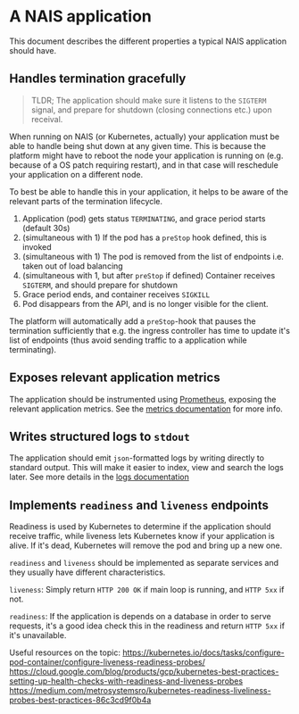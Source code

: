 # A NAIS application

This document describes the different properties a typical NAIS application should have.

## Handles termination gracefully

> TLDR; The application should make sure it listens to the `SIGTERM` signal, and prepare for shutdown (closing connections etc.) upon receival. 

When running on NAIS (or Kubernetes, actually) your application must be able to handle being shut down at any given time. This is because the platform might have to reboot the node your application is running on (e.g. because of a OS patch requiring restart), and in that case will reschedule your application on a different node.

To best be able to handle this in your application, it helps to be aware of the relevant parts of the termination lifecycle. 

1. Application (pod) gets status `TERMINATING`, and grace period starts (default 30s)
2. (simultaneous with 1) If the pod has a `preStop` hook defined, this is invoked
3. (simultaneous with 1) The pod is removed from the list of endpoints i.e. taken out of load balancing
4. (simultaneous with 1, but after `preStop` if defined) Container receives `SIGTERM`, and should prepare for shutdown
5. Grace period ends, and container receives `SIGKILL`
6. Pod disappears from the API, and is no longer visible for the client.

The platform will automatically add a `preStop`-hook that pauses the termination sufficiently that e.g. the ingress controller has time to update it's list of endpoints (thus avoid sending traffic to a application while terminating).

## Exposes relevant application metrics

The application should be instrumented using [Prometheus](https://prometheus.io/docs/instrumenting/clientlibs/), exposing the relevant application metrics. See the [metrics documentation](../metrics) for more info.

## Writes structured logs to `stdout`

The application should emit `json`-formatted logs by writing directly to standard output.  This will make it easier to index, view and search the logs later. See more details in the [logs documentation](../logs) 

## Implements `readiness` and `liveness` endpoints

Readiness is used by Kubernetes to determine if the application should receive traffic, while liveness lets Kubernetes know if your application is alive. If it's dead, Kubernetes will remove the pod and bring up a new one.

`readiness` and `liveness` should be implemented as separate services and they usually have different characteristics. 

`liveness`: Simply return `HTTP 200 OK` if main loop is running, and `HTTP 5xx` if not.

`readiness`: If the application is depends on a database in order to serve requests, it's a good idea check this in the readiness and return `HTTP 5xx` if it's unavailable. 

Useful resources on the topic:
https://kubernetes.io/docs/tasks/configure-pod-container/configure-liveness-readiness-probes/
https://cloud.google.com/blog/products/gcp/kubernetes-best-practices-setting-up-health-checks-with-readiness-and-liveness-probes
https://medium.com/metrosystemsro/kubernetes-readiness-liveliness-probes-best-practices-86c3cd9f0b4a



